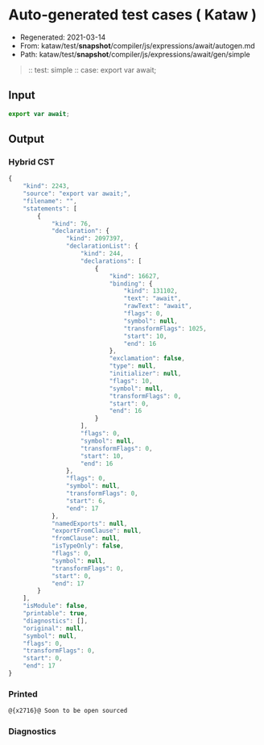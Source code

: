 # Auto-generated test cases ( Kataw )
- Regenerated: 2021-03-14
- From: kataw/test/__snapshot__/compiler/js/expressions/await/autogen.md
- Path: kataw/test/__snapshot__/compiler/js/expressions/await/gen/simple
> :: test: simple
> :: case: export var await;
## Input

`````js
export var await;
`````

## Output

### Hybrid CST

```javascript
{
    "kind": 2243,
    "source": "export var await;",
    "filename": "",
    "statements": [
        {
            "kind": 76,
            "declaration": {
                "kind": 2097397,
                "declarationList": {
                    "kind": 244,
                    "declarations": [
                        {
                            "kind": 16627,
                            "binding": {
                                "kind": 131102,
                                "text": "await",
                                "rawText": "await",
                                "flags": 0,
                                "symbol": null,
                                "transformFlags": 1025,
                                "start": 10,
                                "end": 16
                            },
                            "exclamation": false,
                            "type": null,
                            "initializer": null,
                            "flags": 10,
                            "symbol": null,
                            "transformFlags": 0,
                            "start": 0,
                            "end": 16
                        }
                    ],
                    "flags": 0,
                    "symbol": null,
                    "transformFlags": 0,
                    "start": 10,
                    "end": 16
                },
                "flags": 0,
                "symbol": null,
                "transformFlags": 0,
                "start": 6,
                "end": 17
            },
            "namedExports": null,
            "exportFromClause": null,
            "fromClause": null,
            "isTypeOnly": false,
            "flags": 0,
            "symbol": null,
            "transformFlags": 0,
            "start": 0,
            "end": 17
        }
    ],
    "isModule": false,
    "printable": true,
    "diagnostics": [],
    "original": null,
    "symbol": null,
    "flags": 0,
    "transformFlags": 0,
    "start": 0,
    "end": 17
}
```

### Printed

```javascript
@{x2716}@ Soon to be open sourced
```

### Diagnostics

```javascript

```

